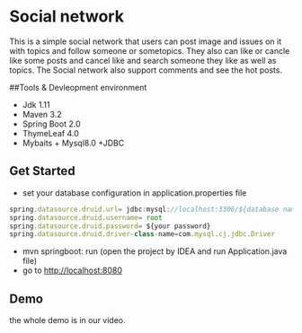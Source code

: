# Social network
This is a simple social network that users can post image and issues on it with topics and follow someone or sometopics. They also can like or cancle like some posts and cancel like and search someone they like as well as topics. The Social network also support comments and see the hot posts.

##Tools & Devleopment environment
- Jdk 1.11
- Maven 3.2
- Spring Boot 2.0
- ThymeLeaf 4.0
- Mybaits + Mysql8.0 +JDBC

## Get Started

- set your database configuration in application.properties file
```javascript
spring.datasource.druid.url= jdbc:mysql://localhost:3306/${database name}?useUnicode=true&characterEncoding=UTF-8&userSSL=false&serverTimezone=GMT%2B8
spring.datasource.druid.username= root
spring.datasource.druid.password= ${your password}
spring.datasource.druid.driver-class-name=com.mysql.cj.jdbc.Driver

```
- mvn springboot: run (open the project by IDEA and run Application.java file) 
- go to <http://localhost:8080> 
## Demo
the whole demo is in our video.

